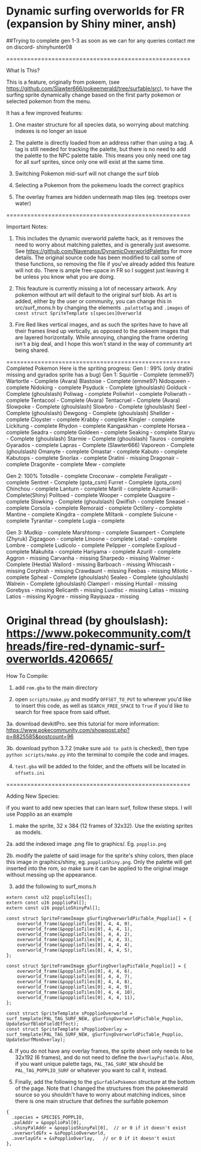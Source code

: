 # Dynamic surfing overworlds for FR (expansion by Shiny miner, ansh)
##Trying to complete gen 1-3 as soon as we can
for any queries contact me on discord- shinyhunter08

=====================================================

What Is This?

This is a feature, originally from pokeem, (see https://github.com/Slawter666/pokeemerald/tree/surfable/src), to have the surfing sprite dynamically change based on the first party pokemon or selected pokemon from the menu.

It has a few improved features:

1. One master structure for all species data, so worrying about matching indexes is no longer an issue

2. The palette is directly loaded from an address rather than using a tag. A tag is still needed for tracking the palette, but there is no need to add the palette to the NPC palette table. This means you only need one tag for all surf sprites, since only one will exist at the same time.

3. Switching Pokemon mid-surf will not change the surf blob

4. Selecting a Pokemon from the pokemenu loads the correct graphics

5. The overlay frames are hidden underneath map tiles (eg. treetops over water)

=====================================================

Important Notes:

1. This includes the dynamic overworld palette hack, as it removes the need to worry about matching palettes, and is generally just awesome. See https://github.com/Navenatox/DynamicOverworldPalettes for more details. The original source code has been modified to call some of these functions, so removing the file if you've already added this feature will not do. There is ample free-space in FR so I suggest just leaving it be unless you know what you are doing.

2. This feauture is currently missing a lot of necessary artwork. Any pokemon without art will default to the original surf blob. As art is added, either by the user or community, you can change this in src/surf_mons.h by changing the elements `.paletteTag` and `.images` of `const struct SpriteTemplate s[species]Overworld`

3. Fire Red likes vertical images, and as such the sprites have to have all their frames lined up vertically, as opposed to the pokeem images that are layered horizontally. While annoying, changing the frame ordering isn't a big deal, and I hope this won't stand in the way of community art being shared.

=====================================================
Completed Pokemon
Here is the spriting progress:
Gen I : 99% (only dratini missing and gyrados sprite has a bug)
Gen 1:
Squirtle - Complete (emme97)
Wartortle - Complete (Avara)
Blastoise - Complete (emme97)
Nidoqueen - complete
Nidoking  - complete
Psyduck - Complete (ghoulslash)
Golduck - Complete (ghoulslash)
Poliwag - complete
Poliwhirl  - complete
Poliwrath  - complete
Tentacool - Complete (Avara)
Tentacruel - Complete (Avara)
Slowpoke - Complete (ghoulslash)
Slowbro - Complete (ghoulslash)
Seel - Complete (ghoulslash)
Dewgong - Complete (ghoulslash)
Shellder - complete
Cloyster - complete
Krabby  - complete
Kingler - complete
Lickitung - complete
Rhydon - complete
Kangaskhan - complete
Horsea  - complete
Seadra - complete
Goldeen - complete
Seaking - complete
Staryu - Complete (ghoulslash)
Starmie - Complete (ghoulslash)
Tauros - complete
Gyarados  - complete
Lapras - Complete (Slawter666)
Vaporeon - Complete (ghoulslash)
Omanyte - complete
Omastar - complete
Kabuto - complete
Kabutops - complete
Snorlax - complete
Dratini - missing
Dragonair - complete
Dragonite - complete
Mew - complete

Gen 2: 100%
Totodile - complete
Croconaw - complete
Feraligatr - complete
Sentret - Complete (gota_csm)
Furret - Complete (gota_csm)
Chinchou - complete
Lanturn - complete
Marill - complete
Azumarill- Complete(Shiny)
Politoed - complete
Wooper - complete
Quagsire - complete
Slowking - Complete (ghoulslash)
Qwilfish - complete
Sneasel - complete
Corsola - complete
Remoraid - complete
Octillery - complete
Mantine - complete
Kingdra - complete
Miltank - complete
Suicune - complete
Tyranitar - complete
Lugia - complete

Gen 3: 
Mudkip - complete
Marshtomp - complete
Swampert - Complete (Zhyruk)
Zigzagoon - complete
Linoone - complete
Lotad - complete
Lombre - complete
Ludicolo - complete
Pelipper - complete
Exploud - complete
Makuhita - complete
Hariyama - complete
Azurill - complete
Aggron - missing
Carvanha - missing
Sharpedo - missing
Wailmer - Complete (Hestia)
Wailord - missing
Barboach - missing
Whiscash - missing
Corphish - missing
Crawdaunt - missing
Feebas - missing
Milotic - complete
Spheal - Complete (ghoulslash)
Sealeo - Complete (ghoulslash)
Walrein - Complete (ghoulslash)
Clamperl - missing
Huntail - missing
Gorebyss - missing
Relicanth - missing
Luvdisc - missing
Latias - missing
Latios - missing
Kyogre - missing
Rayquaza - missing

Original thread (by ghoulslash):
https://www.pokecommunity.com/threads/fire-red-dynamic-surf-overworlds.420665/
=====================================================

How To Compile:

1. add `rom.gba` to the main directory

2. open `scripts/make.py` and modify `OFFSET_TO_PUT` to wherever you'd like to insert this code, as well as `SEARCH_FREE_SPACE` to `True` if you'd like to search for free space from said offset.

3a. download devkitPro. see this tutorial for more information: https://www.pokecommunity.com/showpost.php?p=8825585&postcount=96

3b. download python 3.7.2 (make sure `add to path` is checked), then type `python scripts/make.py` into the terminal to compile the code and images.

4. `test.gba` will be added to the folder, and the offsets will be located in `offsets.ini`


=====================================================

Adding New Species:

if you want to add new species that can learn surf, follow these steps. I will use Popplio as an example
1. make the sprite, 32 x 384 (12 frames of 32x32). Use the existing sprites as models.

2a. add the indexed image .png file to graphics/. Eg. `popplio.png`

2b. modify the palette of said image for the sprite's shiny colors, then place this image in graphics/shiny, eg. `popplioShiny.png`. Only the palette will get inserted into the rom, so make sure it can be applied to the original image without messing up the appearance.

3. add the following to surf_mons.h
```
extern const u32 popplioTiles[];
extern const u16 popplioPal[];
extern const u16 popplioShinyPal[];

const struct SpriteFrameImage gSurfingOverworldPicTable_Popplio[] = {
    overworld_frame(&popplioTiles[0], 4, 4, 0),
    overworld_frame(&popplioTiles[0], 4, 4, 1),
    overworld_frame(&popplioTiles[0], 4, 4, 2),
    overworld_frame(&popplioTiles[0], 4, 4, 3),
    overworld_frame(&popplioTiles[0], 4, 4, 4),
    overworld_frame(&popplioTiles[0], 4, 4, 5),
};

const struct SpriteFrameImage gSurfingOverlayPicTable_Popplio[] = {
    overworld_frame(&popplioTiles[0], 4, 4, 6),
    overworld_frame(&popplioTiles[0], 4, 4, 7),
    overworld_frame(&popplioTiles[0], 4, 4, 8),
    overworld_frame(&popplioTiles[0], 4, 4, 9),
    overworld_frame(&popplioTiles[0], 4, 4, 10),
    overworld_frame(&popplioTiles[0], 4, 4, 11),
};

const struct SpriteTemplate sPopplioOverworld = surf_template(PAL_TAG_SURF_NEW, gSurfingOverworldPicTable_Popplio, UpdateSurfBlobFieldEffect);
const struct SpriteTemplate sPopplioOverlay = surf_template(PAL_TAG_SURF_NEW, gSurfingOverworldPicTable_Popplio, UpdateSurfMonOverlay);
```

4. If you do not have any overlay frames, the sprite sheet only needs to be 32x192 (6 frames), and do not need to define the `OverlayPicTable`. Also, if you want unique palette tags, `PAL_TAG_SURF_NEW` should be `PAL_TAG_POPPLIO_SURF` or whatever you want to call it, instead.

5. Finally, add the following to the `gSurfablePokemon` structure at the bottom of the page. Note that I changed the structures from the pokeemerald source so you shouldn't have to worry about matching indices, since there is one main structure that defines the surfable pokemon
```
{
  .species = SPECIES_POPPLIO,
  .palAddr = &popplioPal[0],
  .shinyPalAddr = &popplioShinyPal[0],	// or 0 if it doesn't exist
  .overworldGfx = &sPopplioOverworld,
  .overlayGfx = &sPopplioOverlay,	// or 0 if it doesn't exist
},
```

